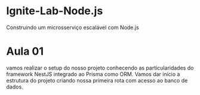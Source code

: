 # Ignite-Lab-Node.js
Construindo um microsserviço escalável com Node.js 

# Aula 01
vamos realizar o setup do nosso projeto conhecendo as particularidades do framework NestJS integrado ao Prisma como ORM. Vamos dar início a estrutura do projeto criando nossa primeira rota com acesso ao banco de dados.
